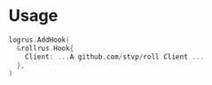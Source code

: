 # Usage

```go
logrus.AddHook(
  &rollrus.Hook{
    Client: ...A github.com/stvp/roll Client ...
  },
)
```
